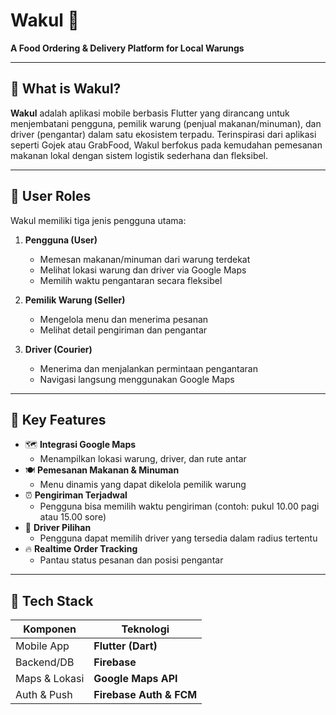 # Wakul 🍲

**A Food Ordering & Delivery Platform for Local Warungs**

---

## 📱 What is Wakul?

**Wakul** adalah aplikasi mobile berbasis Flutter yang dirancang untuk menjembatani pengguna, pemilik warung (penjual makanan/minuman), dan driver (pengantar) dalam satu ekosistem terpadu. Terinspirasi dari aplikasi seperti Gojek atau GrabFood, Wakul berfokus pada kemudahan pemesanan makanan lokal dengan sistem logistik sederhana dan fleksibel.

---

## 👥 User Roles

Wakul memiliki tiga jenis pengguna utama:

1. **Pengguna (User)**  
   - Memesan makanan/minuman dari warung terdekat  
   - Melihat lokasi warung dan driver via Google Maps  
   - Memilih waktu pengantaran secara fleksibel  

2. **Pemilik Warung (Seller)**  
   - Mengelola menu dan menerima pesanan  
   - Melihat detail pengiriman dan pengantar  

3. **Driver (Courier)**  
   - Menerima dan menjalankan permintaan pengantaran  
   - Navigasi langsung menggunakan Google Maps

---

## 🌟 Key Features

- 🗺️ **Integrasi Google Maps**
  - Menampilkan lokasi warung, driver, dan rute antar
- 🍽️ **Pemesanan Makanan & Minuman**
  - Menu dinamis yang dapat dikelola pemilik warung
- ⏰ **Pengiriman Terjadwal**
  - Pengguna bisa memilih waktu pengiriman (contoh: pukul 10.00 pagi atau 15.00 sore)
- 🛵 **Driver Pilihan**
  - Pengguna dapat memilih driver yang tersedia dalam radius tertentu
- 🔥 **Realtime Order Tracking**
  - Pantau status pesanan dan posisi pengantar

---

## 🧱 Tech Stack

| Komponen     | Teknologi              |
|--------------|------------------------|
| Mobile App   | **Flutter (Dart)**     |
| Backend/DB   | **Firebase**           |
| Maps & Lokasi| **Google Maps API**    |
| Auth & Push  | **Firebase Auth & FCM**|

